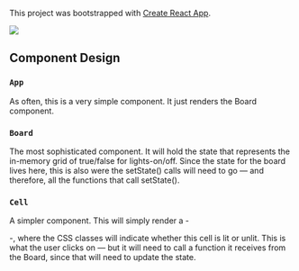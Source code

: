 This project was bootstrapped with [Create React App](https://github.com/facebook/create-react-app).

![](https://media.giphy.com/media/h8a4IWLhE3BmO7jKm7/giphy.gif)

## Component Design

### `App`

As often, this is a very simple component. It just renders the Board component.

### `Board`
The most sophisticated component. It will hold the state that represents the in-memory grid of true/false for lights-on/off. Since the state for the board lives here, this is also were the setState() calls will need to go — and therefore, all the functions that call setState().

### `Cell`
A simpler component. This will simply render a -<div>-, where the CSS classes will indicate whether this cell is lit or unlit. This is what the user clicks on — but it will need to call a function it receives from the Board, since that will need to update the state.
